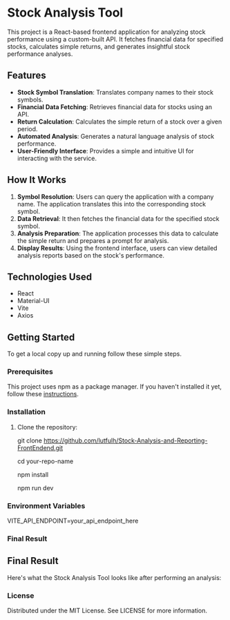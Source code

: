 # Stock Analysis Tool

This project is a React-based frontend application for analyzing stock performance using a custom-built API. It fetches financial data for specified stocks, calculates simple returns, and generates insightful stock performance analyses.

## Features

- **Stock Symbol Translation**: Translates company names to their stock symbols.
- **Financial Data Fetching**: Retrieves financial data for stocks using an API.
- **Return Calculation**: Calculates the simple return of a stock over a given period.
- **Automated Analysis**: Generates a natural language analysis of stock performance.
- **User-Friendly Interface**: Provides a simple and intuitive UI for interacting with the service.

## How It Works

1. **Symbol Resolution**: Users can query the application with a company name. The application translates this into the corresponding stock symbol.
2. **Data Retrieval**: It then fetches the financial data for the specified stock symbol.
3. **Analysis Preparation**: The application processes this data to calculate the simple return and prepares a prompt for analysis.
4. **Display Results**: Using the frontend interface, users can view detailed analysis reports based on the stock's performance.

## Technologies Used

- React
- Material-UI
- Vite
- Axios

## Getting Started

To get a local copy up and running follow these simple steps.

### Prerequisites

This project uses npm as a package manager. If you haven't installed it yet, follow these [instructions](https://www.npmjs.com/get-npm).

### Installation

1. Clone the repository:

   git clone https://github.com/lutfulh/Stock-Analysis-and-Reporting-FrontEndend.git

   cd your-repo-name

   npm install

   npm run dev

### Environment Variables

VITE_API_ENDPOINT=your_api_endpoint_here

### Final Result 

## Final Result

Here's what the Stock Analysis Tool looks like after performing an analysis:


### License

Distributed under the MIT License. See LICENSE for more information.